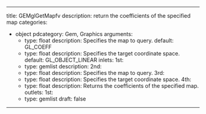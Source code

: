 
---
title: GEMglGetMapfv
description: return the coefficients of the specified map
categories:
  - object
pdcategory: Gem, Graphics
arguments:
    - type: float
      description: Specifies the map to query.
      default: GL_COEFF
    - type: float
      description: Specifies the target coordinate space.
      default: GL_OBJECT_LINEAR
inlets:
  1st:
    - type: gemlist
      description:
  2nd:
    - type: float
      description: Specifies the map to query.
  3rd:
    - type: float
      description: Specifies the target coordinate space.
  4th:
    - type: float
      description: Returns the coefficients of the specified map.
outlets:
  1st:
    - type: gemlist
draft: false
---

